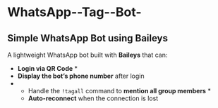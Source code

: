 # WhatsApp--Tag--Bot-
## Simple WhatsApp Bot using Baileys
 A lightweight WhatsApp bot built with **Baileys** that can:  
 * **Login via QR Code** *
 * **Display the bot’s phone number** after login
 * * Handle the `!tagall` command to **mention all group members** *
   * **Auto-reconnect** when the connection is lost
